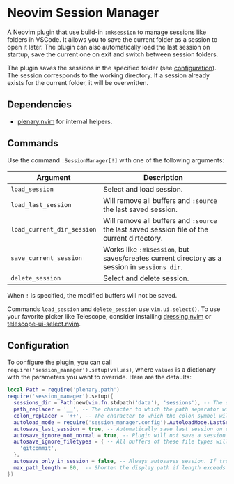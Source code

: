 # Neovim Session Manager

A Neovim plugin that use build-in `:mksession` to manage sessions like folders in VSCode. It allows you to save the current folder as a session to open it later. The plugin can also automatically load the last session on startup, save the current one on exit and switch between session folders.

The plugin saves the sessions in the specified folder (see [configuration](#configuration)). The session corresponds to the working directory. If a session already exists for the current folder, it will be overwritten.

## Dependencies

- [plenary.nvim](https://github.com/nvim-lua/plenary.nvim) for internal helpers.

## Commands

Use the command `:SessionManager[!]` with one of the following arguments:

| Argument                   | Description                                                                                  |
| -------------------------- | -------------------------------------------------------------------------------------------- |
| `load_session`             | Select and load session.                                                                     |
| `load_last_session`        | Will remove all buffers and `:source` the last saved session.                                |
| `load_current_dir_session` | Will remove all buffers and `:source` the last saved session file of the current dirtectory. |
| `save_current_session`     | Works like `:mksession`, but saves/creates current directory as a session in `sessions_dir`. |
| `delete_session`           | Select and delete session.                                                                   |

When `!` is specified, the modified buffers will not be saved.

Commands `load_session` and `delete_session` use `vim.ui.select()`. To use your favorite picker like Telescope, consider installing [dressing.nvim](https://github.com/stevearc/dressing.nvim) or [telescope-ui-select.nvim](https://github.com/nvim-telescope/telescope-ui-select.nvim).

## Configuration

To configure the plugin, you can call `require('session_manager').setup(values)`, where `values` is a dictionary with the parameters you want to override. Here are the defaults:

```lua
local Path = require('plenary.path')
require('session_manager').setup({
  sessions_dir = Path:new(vim.fn.stdpath('data'), 'sessions'), -- The directory where the session files will be saved.
  path_replacer = '__', -- The character to which the path separator will be replaced for session files.
  colon_replacer = '++', -- The character to which the colon symbol will be replaced for session files.
  autoload_mode = require('session_manager.config').AutoloadMode.LastSession, -- Define what to do when Neovim is started without arguments. Possible values: Disabled, CurrentDir, LastSession
  autosave_last_session = true, -- Automatically save last session on exit and on session switch.
  autosave_ignore_not_normal = true, -- Plugin will not save a session when no buffers are opened, or all of them aren't writable or listed.
  autosave_ignore_filetypes = { -- All buffers of these file types will be closed before the session is saved.
    'gitcommit',
  }, 
  autosave_only_in_session = false, -- Always autosaves session. If true, only autosaves after a session is active.
  max_path_length = 80,  -- Shorten the display path if length exceeds this threshold. Use 0 if don't want to shorten the path at all
})
```
